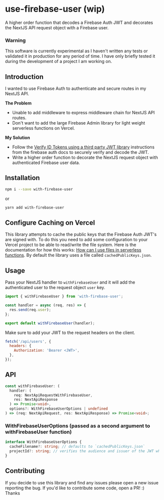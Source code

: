 # use-firebase-user (wip)

A higher order function that decodes a Firebase Auth JWT and decorates the NextJS API request object with a Firebase user.

### Warning

This software is currently experimental as I haven't written any tests or validated it in production for any period of time. I have only briefly tested it during the development of a project I am working on.

## Introduction

I wanted to use Firebase Auth to authenticate and secure routes in my NextJS API.

**The Problem**

- Unable to add middleware to express middleware chain for NextJS API routes.
- Don't want to add the large Firebase Admin library for light weight serverless functions on Vercel.

**My Solution**

- Follow the [Verify ID Tokens using a third party JWT library](https://firebase.google.com/docs/auth/admin/verify-id-tokens#verify_id_tokens_using_a_third-party_jwt_library) instructions from the firebase auth docs to securely verify and decode the JWT.
- Write a higher order function to decorate the NextJS request object with authenticated Firebase user data.

## Installation

```bash
npm i --save with-firebase-user
```

or

```bash
yarn add with-firebase-user
```

## Configure Caching on Vercel

This library attempts to cache the public keys that the Firebase Auth JWT's are signed with. To do this you need to add some configuration to your Vercel project to be able to read/write the file system. Here is the documentation for how this works: [How can I use files in serverless functions](https://vercel.com/support/articles/how-can-i-use-files-in-serverless-functions#node.js). By default the library uses a file called `cachedPublicKeys.json`.

## Usage

Pass your NextJS handler to `withFirebaseUser` and it will add the authenticated user to the request object `user` key.

```js
import { withFirebaseUser } from 'with-firebase-user';

const handler = async (req, res) => {
  res.send(req.user);
};

export default withFirebaseUser(handler);
```

Make sure to add your JWT to the request headers on the client.

```javascript
fetch('/api/users', {
  headers: {
    Authorization: 'Bearer <JWT>',
  },
});
```

## API

```typescript
const withFirebaseUser: (
  handler: (
    req: NextApiRequestWithFirebaseUser,
    res: NextApiResponse
  ) => Promise<void>,
  options?: WithFirebaseUserOptions | undefined
) => (req: NextApiRequest, res: NextApiResponse) => Promise<void>;
```

### WithFirebaseUserOptions (passed as a second argument to withFirebaseUser function)

```typescript
interface WithFirebaseUserOptions {
  cacheFilename?: string; // defaults to `cachedPublicKeys.json`
  projectId?: string; // verifies the audience and issuer of the JWT when provided
}
```

## Contributing

If you decide to use this library and find any issues please open a new issue reporting the bug. If you'd like to contribute some code, open a PR! :) Thanks

